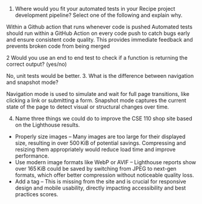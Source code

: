 1. Where would you fit your automated tests in your Recipe project development pipeline? Select one of the following and explain why.
   
Within a Github action that runs whenever code is pushed 
Automated tests should run within a GitHub Action on every code push to catch bugs early and ensure consistent code quality. This provides immediate feedback and prevents broken code from being merged

2 Would you use an end to end test to check if a function is returning the correct output? (yes/no)

No, unit tests would be better.
3. What is the difference between navigation and snapshot mode?

Navigation mode is used to simulate and wait for full page transitions, like clicking a link or submitting a form. 
Snapshot mode captures the current state of the page to detect visual or structural changes over time.

4. Name three things we could do to improve the CSE 110 shop site based on the Lighthouse results.
- Properly size images – Many images are too large for their displayed size, resulting in over 500 KiB of potential savings. Compressing and resizing them appropriately would reduce load time and improve performance.
- Use modern image formats like WebP or AVIF – Lighthouse reports show over 165 KiB could be saved by switching from JPEG to next-gen formats, which offer better compression without noticeable quality loss.
- Add a <meta name="viewport"> tag – This is missing from the site and is crucial for responsive design and mobile usability, directly impacting accessibility and best practices scores.





